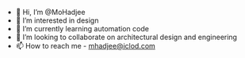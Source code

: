 - 👋 Hi, I’m @MoHadjee
- 👀 I’m interested in design
- 🌱 I’m currently learning automation code
- 💞️ I’m looking to collaborate on architectural design and engineering
- 📫 How to reach me - mhadjee@iclod.com


<!---
MoHadjee/MoHadjee is a ✨ special ✨ repository because its `README.md` (this file) appears on your GitHub profile.
You can click the Preview link to take a look at your changes.
--->
